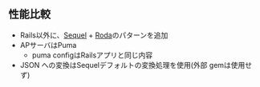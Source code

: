 
## 性能比較

* Rails以外に、[Sequel](http://sequel.jeremyevans.net/) + [Roda](http://roda.jeremyevans.net/)のパターンを追加
* APサーバはPuma
  * puma configはRailsアプリと同じ内容
* JSON への変換はSequelデフォルトの変換処理を使用(外部 gemは使用せず)
